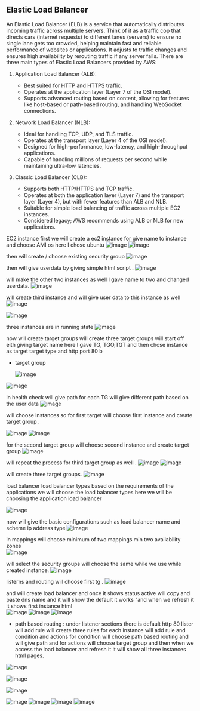 ## Elastic Load Balancer
An Elastic Load Balancer (ELB) is a service that automatically distributes incoming traffic across multiple servers. Think of it as a traffic cop that directs cars (internet requests) to different lanes (servers) to ensure no single lane gets too crowded, helping maintain fast and reliable performance of websites or applications. It adjusts to traffic changes and ensures high availability by rerouting traffic if any server fails.
There are three main types of Elastic Load Balancers provided by AWS:

1. Application Load Balancer (ALB):
   - Best suited for HTTP and HTTPS traffic.
   - Operates at the application layer (Layer 7 of the OSI model).
   - Supports advanced routing based on content, allowing for features like host-based or path-based routing, and handling WebSocket connections.

2. Network Load Balancer (NLB):
   - Ideal for handling TCP, UDP, and TLS traffic.
   - Operates at the transport layer (Layer 4 of the OSI model).
   - Designed for high-performance, low-latency, and high-throughput applications.
   - Capable of handling millions of requests per second while maintaining ultra-low latencies.

3. Classic Load Balancer (CLB):
   - Supports both HTTP/HTTPS and TCP traffic.
   - Operates at both the application layer (Layer 7) and the transport layer (Layer 4), but with fewer features than ALB and NLB.
   - Suitable for simple load balancing of traffic across multiple EC2 instances.
   - Considered legacy; AWS recommends using ALB or NLB for new applications.


EC2 instance 
first we will create a ec2 instance for give name to instance and choose AMI os here I chose ubuntu 
 ![image](https://github.com/user-attachments/assets/d6015894-31c1-4239-8f7f-cbf8bff5c135)
![image](https://github.com/user-attachments/assets/66568291-85f2-42b6-a546-303300f60e30)

then will create / choose existing security group 
 ![image](https://github.com/user-attachments/assets/eea486ef-3375-481a-9845-0f51ec3a2041)

then will give userdata by giving simple html script .
 ![image](https://github.com/user-attachments/assets/7e9e8031-da05-4f44-9fc4-326e6d047af5)

will make the other two instances as well I gave name to two and changed userdata.
 ![image](https://github.com/user-attachments/assets/c3216385-d59e-4fe5-abca-818869ceefb3)

 
will create third instance and will give user data to this instance as well 
 ![image](https://github.com/user-attachments/assets/b22f0d88-db86-4631-8bb1-fc64ce3646a9)

 ![image](https://github.com/user-attachments/assets/689615ce-2689-4d59-8d79-eb4b312e4667)

three instances are in running state 
 ![image](https://github.com/user-attachments/assets/94708a66-562f-45ae-b6d3-c4ed2273c079)

now will create target groups will create three target groups 
will start off eith giving target name here I gave TG, TGO,TGT and then chose instance as target target type and http port 80 b
 
* target group 

	 ![image](https://github.com/user-attachments/assets/d55ebe09-c140-4303-b99d-327f4c34a6f7)

 ![image](https://github.com/user-attachments/assets/60788df9-62bc-4ce6-b617-f21dea31cbae)

in health check will give path for each TG will give different path  based on the user data 
 ![image](https://github.com/user-attachments/assets/f9c93054-7034-4fcf-a574-49f423d3b5af)

will choose instances so for first target will choose first instance and create target group .
 
 ![image](https://github.com/user-attachments/assets/d1db21ab-7b7c-4c02-9b45-8312de6e5e0d)
![image](https://github.com/user-attachments/assets/d81e6b5a-5eb2-438a-9904-f982bb070c2d)

for the second target group will choose second instance  and create target group 
 ![image](https://github.com/user-attachments/assets/fa8f302d-bc81-46ed-ac99-7baf3896106d)

will repeat the process for third target group as well .
 ![image](https://github.com/user-attachments/assets/33d49748-8de0-4a17-b01f-5b0d7bfbd527)
![image](https://github.com/user-attachments/assets/a07f2ad6-3686-48e9-adb0-8f44a5f32d45)

 
will create three target groups.
 ![image](https://github.com/user-attachments/assets/396f26a9-3f68-4525-957b-3f2ef8299d4c)

load balancer 
load balancer types based on the requirements of the applications we will choose the load balancer types here we will be choosing the application load balancer 

 ![image](https://github.com/user-attachments/assets/957a7224-2b4e-4758-8401-ceb97d93ca6f)

now will give the basic configurations such as load balancer name and scheme ip address type 
 ![image](https://github.com/user-attachments/assets/8fe39d1c-f0ed-443c-b8f5-40323912281c)

in mappings will choose minimum of two mappings min two availability zones  
 ![image](https://github.com/user-attachments/assets/ca5621c9-0ec1-4014-bde4-d7b69d0a0687)

will select the security groups will choose the same while we use while created instance.
 ![image](https://github.com/user-attachments/assets/f25d17a1-8eb5-472c-8971-7bc28098fdc2)

listerns and routing will choose first tg .
 ![image](https://github.com/user-attachments/assets/bcf91388-88df-495c-9b8c-381ea1959bbf)

and will create load balancer and once it shows status active will copy and paste dns name and it will show the default it works “and when we refresh it it shows first instance html  
 ![image](https://github.com/user-attachments/assets/41d8b8b4-d30d-46ae-a51f-832d9c32e814)
![image](https://github.com/user-attachments/assets/b862f0a4-7c30-4275-b853-44e5d70d47a2)
![image](https://github.com/user-attachments/assets/fdbeb0b1-f29e-4628-b8af-6a9de3b42509)

 
 
* path based routing : 
under listener sections there is default http 80 lister will add rule will create three rules 
for each instance will add rule and condition and actions for condition will choose path based routing and will give path and for actions will choose target group and then when we access the load balancer and refresh it it will show all three instances html pages.
 
 ![image](https://github.com/user-attachments/assets/a199cb4b-ee30-4e56-81fc-acd9040f324d)

 
 ![image](https://github.com/user-attachments/assets/24a9f60d-879a-466b-a626-36533f45eda4)

![image](https://github.com/user-attachments/assets/72adb1e2-1b77-4940-bf18-6940ff66b476)

 ![image](https://github.com/user-attachments/assets/28f83368-e192-4079-a841-b99fa763620e)
![image](https://github.com/user-attachments/assets/b7c1d15d-4d75-4f81-a027-5fea9c1a5902)
![image](https://github.com/user-attachments/assets/ebd612f2-5381-4bc4-a636-863c1e51b68e)
![image](https://github.com/user-attachments/assets/eddb9d93-1995-492a-9c0a-99238d97ded2)

 
 




